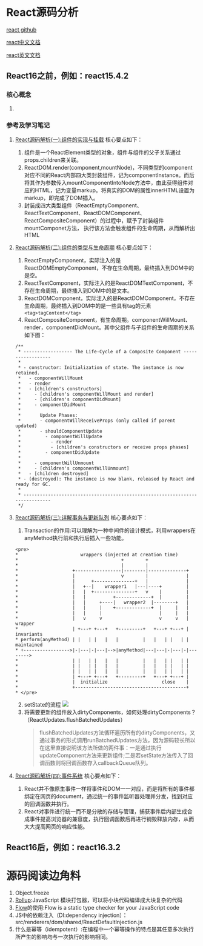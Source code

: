 # React源码分析
[react github](https://github.com/facebook/react)

[react中文文档](https://react.docschina.org/)

[react英文文档](https://reactjs.org/)

## React16之前，例如：react15.4.2
### 核心概念
1. 
### 参考及学习笔记
1. [React源码解析(一):组件的实现与挂载](https://juejin.im/post/5983dfbcf265da3e2f7f32de) 核心要点如下：    
    1. 组件是一个ReactElement类型的对象，组件与组件的父子关系通过props.children来关联。
    2. ReactDOM.render(component,mountNode)，不同类型的component对应不同的React内部四大类封装组件，记为componentInstance。而后将其作为参数传入mountComponentIntoNode方法中，由此获得组件对应的HTML，记为变量markup。将真实的DOM的属性innerHTML设置为markup，即完成了DOM插入。
    3. 封装成四大类型组件（ReactEmptyComponent、ReactTextComponent、ReactDOMComponent、ReactCompositeComponent）的过程中，赋予了封装组件mountComponet方法， 执行该方法会触发组件的生命周期，从而解析出HTML

2. [React源码解析(二):组件的类型与生命周期](https://juejin.im/post/59ca03b9518825177c60d10b) 核心要点如下：
    1. ReactEmptyComponent，实际注入的是ReactDOMEmptyComponent，不存在生命周期，最终插入到DOM中的是空。
    2. ReactTextComponent，实际注入的是ReactDOMTextComponent，不存在生命周期，最终插入到DOM中的是文本。
    3. ReactDOMComponent，实际注入的是ReactDOMComponent，不存在生命周期，最终插入到DOM中的是一些具有tag的元素```<tag>tagContent</tag>```
    4. ReactCompositeComponent，有生命周期。componentWillMount、render，componentDidMount。其中父组件与子组件的生命周期的关系如下图：
    ```
    /**
     * ------------------ The Life-Cycle of a Composite Component ------------------
     *
     * - constructor: Initialization of state. The instance is now retained.
     *   - componentWillMount
     *   - render
     *   - [children's constructors]
     *     - [children's componentWillMount and render]
     *     - [children's componentDidMount]
     *     - componentDidMount
     *
     *       Update Phases:
     *       - componentWillReceiveProps (only called if parent updated)
     *       - shouldComponentUpdate
     *         - componentWillUpdate
     *           - render
     *           - [children's constructors or receive props phases]
     *         - componentDidUpdate
     *
     *     - componentWillUnmount
     *     - [children's componentWillUnmount]
     *   - [children destroyed]
     * - (destroyed): The instance is now blank, released by React and ready for GC.
     *
     * -----------------------------------------------------------------------------
     */
    ```

3. [React源码解析(三):详解事务与更新队列](https://juejin.im/post/59cc4c4bf265da0648446ce0) 核心要点如下：
    1. Transaction的作用:可以理解为一种中间件的设计模式，利用wrappers在anyMethod执行前和执行后插入一些功能。
    ```
    <pre>
    *                       wrappers (injected at creation time)
    *                                      +        +
    *                                      |        |
    *                    +-----------------|--------|--------------+
    *                    |                 v        |              |
    *                    |      +---------------+   |              |
    *                    |   +--|    wrapper1   |---|----+         |
    *                    |   |  +---------------+   v    |         |
    *                    |   |          +-------------+  |         |
    *                    |   |     +----|   wrapper2  |--------+   |
    *                    |   |     |    +-------------+  |     |   |
    *                    |   |     |                     |     |   |
    *                    |   v     v                     v     v   | wrapper
    *                    | +---+ +---+   +---------+   +---+ +---+ | invariants
    * perform(anyMethod) | |   | |   |   |         |   |   | |   | | maintained
    * +----------------->|-|---|-|---|-->|anyMethod|---|---|-|---|-|-------->
    *                    | |   | |   |   |         |   |   | |   | |
    *                    | |   | |   |   |         |   |   | |   | |
    *                    | |   | |   |   |         |   |   | |   | |
    *                    | +---+ +---+   +---------+   +---+ +---+ |
    *                    |  initialize                    close    |
    *                    +-----------------------------------------+
    * </pre>

    ```
    2. setState的流程
    ![](https://user-gold-cdn.xitu.io/2018/3/1/161df93690f3abac?imageView2/0/w/1280/h/960/format/webp/ignore-error/1)
    3. 将需要更新的组件放入dirtyComponents，如何处理dirtyComponents？（ReactUpdates.flushBatchedUpdates）
        > flushBatchedUpdates方法循环遍历所有的dirtyComponents，又通过事务的形式调用runBatchedUpdates方法，因为源码较长所以在这里直接说明该方法所做的两件事：一是通过执行updateComponent方法来更新组件;二是若setState方法传入了回调函数则将回调函数存入callbackQueue队列。
4. [React源码解析(四):事件系统](https://juejin.im/post/5a0cf54ff265da43333df2c4) 核心要点如下：  
    1. React并不像原生事件一样将事件和DOM一一对应，而是将所有的事件都绑定在网页的document，通过统一的事件监听器处理并分发，找到对应的回调函数并执行。
    2. React对事件进行统一而不是分散的存储与管理，捕获事件后内部生成合成事件提高浏览器的兼容度，执行回调函数后再进行销毁释放内存，从而大大提高网页的响应性能。
      

## React16后，例如：react16.3.2

# 源码阅读边角料
1. Object.freeze
2. [Rollup](https://www.rollupjs.com/guide/zh):JavaScript 模块打包器，可以将小块代码编译成大块复杂的代码
3. [Flow](https://flow.org/en/)的使用:Flow is a static type checker for your JavaScript code
4. JS中的依赖注入（DI:dependency injection）：src/renderers/dom/shared/ReactDefaultInjection.js
5. 什么是幂等（idempotent）:在编程中一个幂等操作的特点是其任意多次执行所产生的影响均与一次执行的影响相同。

